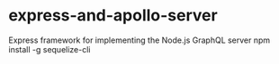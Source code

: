 # express-and-apollo-server
Express framework for implementing the Node.js GraphQL server 
 npm install -g sequelize-cli